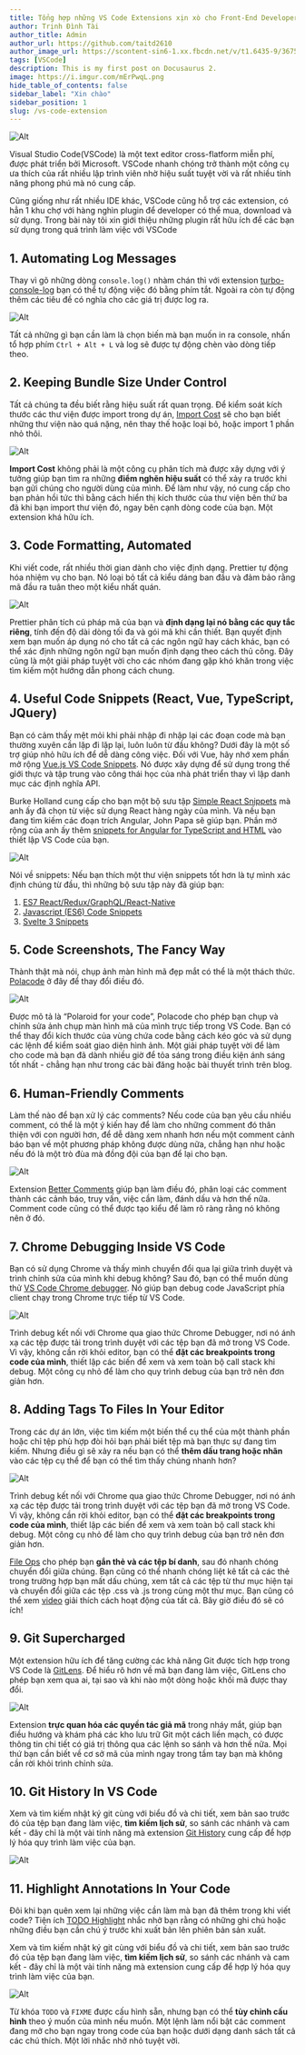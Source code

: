 ```yaml
---
title: Tổng hợp những VS Code Extensions xịn xò cho Front-End Developers
author: Trịnh Đình Tài
author_title: Admin
author_url: https://github.com/taitd2610
author_image_url: https://scontent-sin6-1.xx.fbcdn.net/v/t1.6435-9/36756866_226907771464364_2771393154585198592_n.jpg?_nc_cat=101&ccb=1-3&_nc_sid=09cbfe&_nc_ohc=MGgQs4UzM5EAX-5FQaR&_nc_ht=scontent-sin6-1.xx&oh=24342e3e97bc53311a628434d6667de7&oe=60DCA347
tags: [VSCode]
description: This is my first post on Docusaurus 2.
image: https://i.imgur.com/mErPwqL.png
hide_table_of_contents: false
sidebar_label: "Xin chào"
sidebar_position: 1
slug: /vs-code-extension
---
```


![Alt](https://blog.logrocket.com/wp-content/uploads/2021/01/Top-10-Code-Extensions-of-2021.png)

Visual Studio Code(VSCode) là một text editor cross-flatform miễn phí, được phát triển bởi Microsoft. VSCode nhanh chóng trở thành một công cụ ưa thích của rất nhiều lập trình viên nhờ hiệu suất tuyệt vời và rất nhiều tính năng phong phú mà nó cung cấp.  

Cũng giống như rất nhiều IDE khác, VSCode cũng hỗ trợ các extension, có hẳn 1 khu chợ với hàng nghìn plugin để developer có thể mua, download và sử dụng. Trong bài này tôi xin giới thiệu những plugin rất hữu ích để các bạn sử dụng trong quá trình làm việc với VSCode
<!--truncate-->


## 1. Automating Log Messages
Thay vì gõ những dòng `console.log()` nhàm chán thì với extension [turbo-console-log](https://github.com/Chakroun-Anas/turbo-console-log) bạn có thể tự động việc đó bằng phím tắt.
Ngoài ra còn tự động thêm các tiêu đề có nghĩa cho các giá trị được log ra.

![Alt](https://images.viblo.asia/8b6a91be-035e-42db-8266-065f0119614e.gif)

Tất cả những gì bạn cần làm là chọn biến mà bạn muốn in ra console, nhấn tổ hợp phím `Ctrl + Alt + L` và log sẽ được tự động chèn vào dòng tiếp theo. 

## 2. Keeping Bundle Size Under Control
Tất cả chúng ta đều biết rằng hiệu suất rất quan trọng. Để kiểm soát kích thước các thư viện được import trong dự án, [Import Cost](https://github.com/Chakroun-Anas/turbo-console-log) sẽ cho bạn biết những thư viện nào quá nặng, nên thay thế hoặc loại bỏ, hoặc import 1 phần nhỏ thôi. 

![Alt](https://cloud.netlifyusercontent.com/assets/344dbf88-fdf9-42bb-adb4-46f01eedd629/b80c0489-6d8b-40cc-a93c-d0ce4591110a/12-useful-vs-code-extensions.png)

**Import Cost** không phải là một công cụ phân tích mà được xây dựng với ý tưởng giúp bạn tìm ra những **điểm nghẽn hiệu suất** có thể xảy ra trước khi bạn gửi chúng cho người dùng của mình. Để làm như vậy, nó cung cấp cho bạn phản hồi tức thì bằng cách hiển thị kích thước của thư viện bên thứ ba đã khi bạn import thư viện đó, ngay bên cạnh dòng code của bạn. Một extension khá hữu ích.


## 3. Code Formatting, Automated
Khi viết code, rất nhiều thời gian dành cho việc định dạng. Prettier tự động hóa nhiệm vụ cho bạn. Nó loại bỏ tất cả kiểu dáng ban đầu và đảm bảo rằng mã đầu ra tuân theo một kiểu nhất quán.

![Alt](https://cloud.netlifyusercontent.com/assets/344dbf88-fdf9-42bb-adb4-46f01eedd629/83e743ec-2b55-40e6-b1cc-2bcf32314391/13-useful-vs-code-extensions.png)


Prettier phân tích cú pháp mã của bạn và **định dạng lại nó bằng các quy tắc riêng**, tính đến độ dài dòng tối đa và gói mã khi cần thiết. Bạn quyết định xem bạn muốn áp dụng nó cho tất cả các ngôn ngữ hay cách khác, bạn có thể xác định những ngôn ngữ bạn muốn định dạng theo cách thủ công. Đây cũng là một giải pháp tuyệt vời cho các nhóm đang gặp khó khăn trong việc tìm kiếm một hướng dẫn phong cách chung.


## 4. Useful Code Snippets (React, Vue, TypeScript, JQuery)

Bạn có cảm thấy mệt mỏi khi phải nhập đi nhập lại các đoạn code mà bạn thường xuyên cần lặp đi lặp lại, luôn luôn từ đầu không? Dưới đây là một số trợ giúp nhỏ hữu ích để dễ dàng công việc. Đối với Vue, hãy nhớ xem phần mở rộng [Vue.js VS Code Snippets](https://marketplace.visualstudio.com/items?itemName=sdras.vue-vscode-snippets). Nó được xây dựng để sử dụng trong thế giới thực và tập trung vào công thái học của nhà phát triển thay vì lập danh mục các định nghĩa API.

Burke Holland cung cấp cho bạn một bộ sưu tập [Simple React Snippets](https://marketplace.visualstudio.com/items?itemName=burkeholland.simple-react-snippets) mà anh ấy đã chọn từ việc sử dụng React hàng ngày của mình. Và nếu bạn đang tìm kiếm các đoạn trích Angular, John Papa sẽ giúp bạn. Phần mở rộng của anh ấy thêm [snippets for Angular for TypeScript and HTML](https://github.com/johnpapa/vscode-angular-snippets) vào thiết lập VS Code của bạn.

![Alt](https://cloud.netlifyusercontent.com/assets/344dbf88-fdf9-42bb-adb4-46f01eedd629/0ff02aef-a105-4121-91cc-af9d03cf28da/vs-code-snippets.png)


Nói về snippets: Nếu bạn thích một thư viện snippets tốt hơn là tự mình xác định chúng từ đầu, thì những bộ sưu tập này đã giúp bạn:

1. [ES7 React/Redux/GraphQL/React-Native](https://marketplace.visualstudio.com/items?itemName=dsznajder.es7-react-js-snippets)
2. [Javascript (ES6) Code Snippets](https://marketplace.visualstudio.com/items?itemName=xabikos.JavaScriptSnippets)
3. [Svelte 3 Snippets](https://marketplace.visualstudio.com/items?itemName=fivethree.vscode-svelte-snippets)


## 5. Code Screenshots, The Fancy Way
Thành thật mà nói, chụp ảnh màn hình mã đẹp mắt có thể là một thách thức. [Polacode](https://marketplace.visualstudio.com/items?itemName=pnp.polacode) ở đây để thay đổi điều đó.

![Alt](https://res.cloudinary.com/indysigner/image/fetch/f_auto,q_auto/w_2000/https://cloud.netlifyusercontent.com/assets/344dbf88-fdf9-42bb-adb4-46f01eedd629/842b0f9b-f49e-4d10-9269-cc2ef34ea2ad/polacode.png)

Được mô tả là “Polaroid for your code”, Polacode cho phép bạn chụp và chỉnh sửa ảnh chụp màn hình mã của mình trực tiếp trong VS Code. Bạn có thể thay đổi kích thước của vùng chứa code bằng cách kéo góc và sử dụng các lệnh để kiểm soát giao diện hình ảnh. Một giải pháp tuyệt vời để làm cho code mà bạn đã dành nhiều giờ để tỏa sáng trong điều kiện ánh sáng tốt nhất - chẳng hạn như trong các bài đăng hoặc bài thuyết trình trên blog.

## 6. Human-Friendly Comments
Làm thế nào để bạn xử lý các comments? Nếu code của bạn yêu cầu nhiều comment, có thể là một ý kiến ​​hay để làm cho những comment đó thân thiện với con người hơn, để dễ dàng xem nhanh hơn nếu một comment cảnh báo bạn về một phương pháp không được dùng nữa, chẳng hạn như hoặc nếu đó là một trò đùa mà đồng đội của bạn để lại cho bạn.

![Alt](https://res.cloudinary.com/indysigner/image/fetch/f_auto,q_auto/w_2000/https://cloud.netlifyusercontent.com/assets/344dbf88-fdf9-42bb-adb4-46f01eedd629/0e1c1941-2e52-4ed6-a192-8bfcf743d31a/6-useful-vs-code-extensions.png)


Extension [Better Comments](https://marketplace.visualstudio.com/items?itemName=aaron-bond.better-comments) giúp bạn làm điều đó, phân loại các comment thành các cảnh báo, truy vấn, việc cần làm, đánh dấu và hơn thế nữa. Comment code cũng có thể được tạo kiểu để làm rõ ràng rằng nó không nên ở đó.

## 7. Chrome Debugging Inside VS Code
Bạn có sử dụng Chrome và thấy mình chuyển đổi qua lại giữa trình duyệt và trình chỉnh sửa của mình khi debug không? Sau đó, bạn có thể muốn dùng thử [VS Code Chrome debugger](https://code.visualstudio.com/blogs/2016/02/23/introducing-chrome-debugger-for-vs-code). Nó giúp bạn debug code JavaScript phía client chạy trong Chrome trực tiếp từ VS Code.


![Alt](https://res.cloudinary.com/indysigner/image/fetch/f_auto,q_auto/w_2000/https://cloud.netlifyusercontent.com/assets/344dbf88-fdf9-42bb-adb4-46f01eedd629/2d2443a6-a085-4749-a7bc-a8621949eae0/14-useful-vs-code-extensions.png)

Trình debug kết nối với Chrome qua giao thức Chrome Debugger, nơi nó ánh xạ các tệp được tải trong trình duyệt với các tệp bạn đã mở trong VS Code. Vì vậy, không cần rời khỏi editor, bạn có thể **đặt các breakpoints trong code của mình**, thiết lập các biến để xem và xem toàn bộ call stack khi debug. Một công cụ nhỏ để làm cho quy trình debug của bạn trở nên đơn giản hơn.

## 8. Adding Tags To Files In Your Editor
Trong các dự án lớn, việc tìm kiếm một biến thể cụ thể của một thành phần hoặc chỉ tệp phù hợp đòi hỏi bạn phải biết tệp mà bạn thực sự đang tìm kiếm. Nhưng điều gì sẽ xảy ra nếu bạn có thể **thêm dấu trang hoặc nhãn** vào các tệp cụ thể để bạn có thể tìm thấy chúng nhanh hơn?

![Alt](https://res.cloudinary.com/indysigner/image/fetch/f_auto,q_auto/w_2000/https://cloud.netlifyusercontent.com/assets/344dbf88-fdf9-42bb-adb4-46f01eedd629/5bb0e6cc-1680-47e2-8739-d7388264db2d/2-useful-vs-code-extensions.png)

Trình debug kết nối với Chrome qua giao thức Chrome Debugger, nơi nó ánh xạ các tệp được tải trong trình duyệt với các tệp bạn đã mở trong VS Code. Vì vậy, không cần rời khỏi editor, bạn có thể **đặt các breakpoints trong code của mình**, thiết lập các biến để xem và xem toàn bộ call stack khi debug. Một công cụ nhỏ để làm cho quy trình debug của bạn trở nên đơn giản hơn.

[File Ops](https://marketplace.visualstudio.com/items?itemName=mehullakhanpal.file-ops) cho phép bạn **gắn thẻ và các tệp bí danh**, sau đó nhanh chóng chuyển đổi giữa chúng. Bạn cũng có thể nhanh chóng liệt kê tất cả các thẻ trong trường hợp bạn mất dấu chúng, xem tất cả các tệp từ thư mục hiện tại và chuyển đổi giữa các tệp .css và .js trong cùng một thư mục. Bạn cũng có thể xem [video](https://www.youtube.com/watch?v=ze9KtYe3f48) giải thích cách hoạt động của tất cả. Bây giờ điều đó sẽ có ích!

## 9. Git Supercharged
Một extension hữu ích để tăng cường các khả năng Git được tích hợp trong VS Code là [GitLens](https://github.com/eamodio/vscode-gitlens). Để hiểu rõ hơn về mã bạn đang làm việc, GitLens cho phép bạn xem qua ai, tại sao và khi nào một dòng hoặc khối mã được thay đổi.

![Alt](https://res.cloudinary.com/indysigner/image/fetch/f_auto,q_auto/w_2000/https://cloud.netlifyusercontent.com/assets/344dbf88-fdf9-42bb-adb4-46f01eedd629/2d84c863-d40f-4055-8730-86a689d3c935/11-useful-vs-code-extensions.png)

Extension **trực quan hóa các quyền tác giả mã** trong nháy mắt, giúp bạn điều hướng và khám phá các kho lưu trữ Git một cách liền mạch, có được thông tin chi tiết có giá trị thông qua các lệnh so sánh và hơn thế nữa. Mọi thứ bạn cần biết về cơ sở mã của mình ngay trong tầm tay bạn mà không cần rời khỏi trình chỉnh sửa.

## 10. Git History In VS Code
Xem và tìm kiếm nhật ký git cùng với biểu đồ và chi tiết, xem bản sao trước đó của tệp bạn đang làm việc, **tìm kiếm lịch sử**, so sánh các nhánh và cam kết - đây chỉ là một vài tính năng mà extension [Git History](https://github.com/eamodio/vscode-gitlens) cung cấp để hợp lý hóa quy trình làm việc của bạn.

![Alt](https://res.cloudinary.com/indysigner/image/fetch/f_auto,q_auto/w_2000/https://cloud.netlifyusercontent.com/assets/344dbf88-fdf9-42bb-adb4-46f01eedd629/7ae03994-3294-4c07-b0dd-9b307aa1d1dc/git-graph-opt.png)


## 11. Highlight Annotations In Your Code
Đôi khi bạn quên xem lại những việc cần làm mà bạn đã thêm trong khi viết code? Tiện ích [TODO Highlight](https://marketplace.visualstudio.com/items?itemName=wayou.vscode-todo-highlight) nhắc nhở bạn rằng có những ghi chú hoặc những điều bạn cần chú ý trước khi xuất bản lên phiên bản sản xuất.

Xem và tìm kiếm nhật ký git cùng với biểu đồ và chi tiết, xem bản sao trước đó của tệp bạn đang làm việc, **tìm kiếm lịch sử**, so sánh các nhánh và cam kết - đây chỉ là một vài tính năng mà extension  cung cấp để hợp lý hóa quy trình làm việc của bạn.

![Alt](https://res.cloudinary.com/indysigner/image/fetch/f_auto,q_auto/w_2000/https://cloud.netlifyusercontent.com/assets/344dbf88-fdf9-42bb-adb4-46f01eedd629/87bebcbc-fb2e-4390-80dc-2a669a590ada/todo-highlight-opt.png)

Từ khóa `TODO` và `FIXME` được cấu hình sẵn, nhưng bạn có thể **tùy chỉnh cấu hình** theo ý muốn của mình nếu muốn. Một lệnh làm nổi bật các comment đang mở cho bạn ngay trong code của bạn hoặc dưới dạng danh sách tất cả các chú thích. Một lời nhắc nhở nhỏ tuyệt vời.